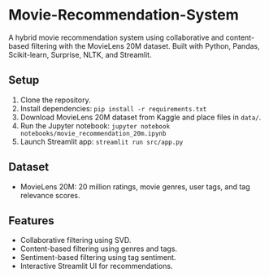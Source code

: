 # Movie-Recommendation-System

A hybrid movie recommendation system using collaborative and content-based filtering with the MovieLens 20M dataset. Built with Python, Pandas, Scikit-learn, Surprise, NLTK, and Streamlit.

## Setup
1. Clone the repository.
2. Install dependencies: `pip install -r requirements.txt`
3. Download MovieLens 20M dataset from Kaggle and place files in `data/`.
4. Run the Jupyter notebook: `jupyter notebook notebooks/movie_recommendation_20m.ipynb`
5. Launch Streamlit app: `streamlit run src/app.py`

## Dataset
- MovieLens 20M: 20 million ratings, movie genres, user tags, and tag relevance scores.

## Features
- Collaborative filtering using SVD.
- Content-based filtering using genres and tags.
- Sentiment-based filtering using tag sentiment.
- Interactive Streamlit UI for recommendations.
